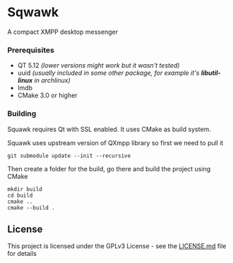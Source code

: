 # Sqwawk

A compact XMPP desktop messenger

### Prerequisites

- QT 5.12 *(lower versions might work but it wasn't tested)*
- uuid _(usually included in some other package, for example it's ***libutil-linux*** in archlinux)_
- lmdb
- CMake 3.0 or higher

### Building

Squawk requires Qt with SSL enabled. It uses CMake as build system.

Squawk uses upstream version of QXmpp library so first we need to pull it
 ```
 git submodule update --init --recursive
 ```
Then create a folder for the build, go there and build the project using CMake
 
```
mkdir build
cd build
cmake ..
cmake --build .
```

## License

This project is licensed under the GPLv3 License - see the [LICENSE.md](LICENSE.md) file for details
